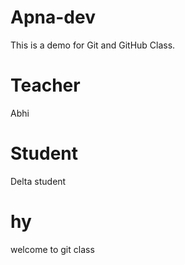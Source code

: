 # Apna-dev
This is a demo for Git and GitHub Class. 

# Teacher
Abhi
# Student
Delta student 
# hy
welcome to git class